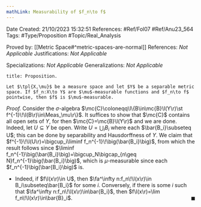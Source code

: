 ```yaml
---
mathLink: Measurability of $f_n\to f$
---
```


<div class="topSpace"></div>

Date Created: 21/10/2023 15:32:51
References: #Ref/Fol07 #Ref/Anu23_564
Tags: #Type/Proposition #Topic/Real_Analysis

Proved by: [[Metric Space#^metric-spaces-are-normal]]
References: <i>Not Applicable</i>
Justifications: <i>Not Applicable</i>

Specializations: <i>Not Applicable</i>
Generalizations: <i>Not Applicable</i>

``` ad-Proposition
title: Proposition.

Let $\tpl{X,\mu}$ be a measure space and let $Y$ be a separable metric space. If $f_n:X\to Y$ are $\mu$-measurable functions and $f_n\to f$ pointwise, then $f$ is $\mu$-measurable.

```

<i>Proof.</i> Consider the $\sigma$-algebra $\mc{C}\coloneqq\l\{B\in\mc{B}\l(Y\r)\st f^{-1}\!\l(B\r)\in\Meas_\mu\r\}$. It suffices to show that $\mc{C}$ contains all open sets of $Y$, for then $\mc{C}=\mc{B}\l(Y\r)$ and we are done. Indeed, let $U\subseteq Y$ be open. Write $U=\bigcup_iB_i$ where each $\bar{B_i}\subseteq U$; this can be done by separability and Hausdorffness of $Y$. We claim that $f^{-1}\!\l(U\r)=\bigcup_i\liminf f_n^{-1}\!\big(\bar{B_i}\big)$, from which the result follows since $\liminf f_n^{-1}\big(\bar{B_i}\big)=\bigcup_N\bigcap_{n\geq N}f_n^{-1}\big(\bar{B_i}\big)$, which is $\mu$-measurable since each $f_n^{-1}\big(\bar{B_i}\big)$ is.
* Indeed, if $f\l(x\r)\in U$, then $\fa^\infty n:f_n\!\l(x\r)\in B_i\subseteq\bar{B_i}$ for some $i$. Conversely, if there is some $i$ such that $\fa^\infty n:f_n\!\l(x\r)\in\bar{B_i}$, then $f\l(x\r)=\lim f_n\!\l(x\r)\in\bar{B}_i$.<span style="float:right;">$\blacksquare$</span>
